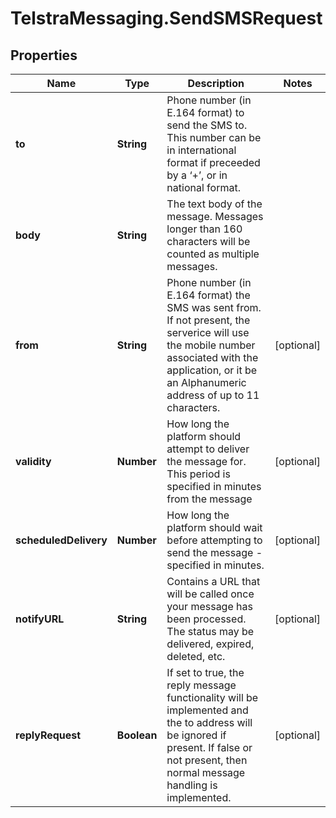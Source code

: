 # TelstraMessaging.SendSMSRequest

## Properties
Name | Type | Description | Notes
------------ | ------------- | ------------- | -------------
**to** | **String** | Phone number (in E.164 format) to send the SMS to. This number can be in international format if preceeded by a ‘+’, or in national format. | 
**body** | **String** | The text body of the message. Messages longer than 160 characters will be counted as multiple messages. | 
**from** | **String** | Phone number (in E.164 format) the SMS was sent from. If not present, the serverice will use the mobile number associated with the application, or it be an Alphanumeric address of up to 11 characters. | [optional] 
**validity** | **Number** | How long the platform should attempt to deliver the message for. This period is specified in minutes from the message | [optional] 
**scheduledDelivery** | **Number** | How long the platform should wait before attempting to send the message - specified in minutes. | [optional] 
**notifyURL** | **String** | Contains a URL that will be called once your message has been processed. The status may be delivered, expired, deleted, etc. | [optional] 
**replyRequest** | **Boolean** | If set to true, the reply message functionality will be implemented and the to address will be ignored if present. If false or not present, then normal message handling is implemented. | [optional] 


